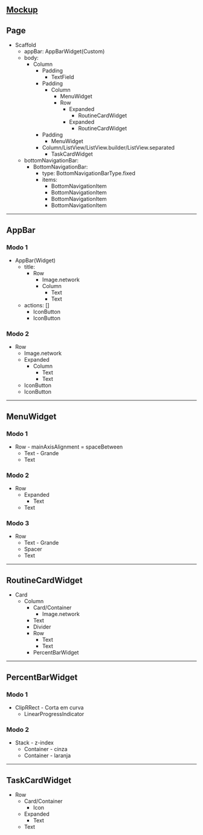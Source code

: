 ## [Mockup](https://dribbble.com/shots/19846532-Productivity-Mobile-App)

## Page
- Scaffold
  - appBar: AppBarWidget(Custom)
  - body: 
    - Column
      - Padding
        - TextField
      - Padding
        - Column
          - MenuWidget
          - Row
            - Expanded
              - RoutineCardWidget
            - Expanded
              - RoutineCardWidget
      - Padding
        - MenuWidget
      - Column/ListView/ListView.builder/ListView.separated
        - TaskCardWidget
  - bottomNavigationBar:
    - BottomNavigationBar: 
      - type: BottomNavigationBarType.fixed
      - items:
        - BottomNavigationItem
        - BottomNavigationItem
        - BottomNavigationItem
        - BottomNavigationItem

--- 

## AppBar 
### Modo 1
- AppBar(Widget)
  - title:
    - Row
      - Image.network
      - Column
        - Text
        - Text
  - actions: []
    - IconButton
    - IconButton

### Modo 2
- Row
  - Image.network
  - Expanded
    - Column
      - Text
      - Text
  - IconButton
  - IconButton

--- 


## MenuWidget 
### Modo 1
- Row - mainAxisAlignment = spaceBetween
  - Text - Grande
  - Text

### Modo 2
- Row
  - Expanded
    - Text 
  - Text


### Modo 3
- Row
  - Text - Grande
  - Spacer
  - Text

--- 

## RoutineCardWidget
- Card
  - Column
    - Card/Container
      - Image.network
    - Text
    - Divider
    - Row
      - Text
      - Text
    - PercentBarWidget

--- 
## PercentBarWidget
### Modo 1
- ClipRRect - Corta em curva
  - LinearProgressIndicator

### Modo 2
- Stack - z-index
  - Container - cinza
  - Container - laranja

--- 
## TaskCardWidget
- Row
  - Card/Container
    - Icon
  - Expanded
    - Text
  - Text
